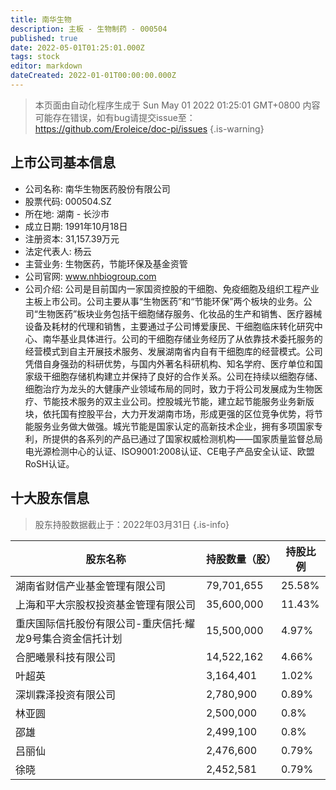 ```yaml
---
title: 南华生物
description: 主板 - 生物制药 - 000504
published: true
date: 2022-05-01T01:25:01.000Z
tags: stock
editor: markdown
dateCreated: 2022-01-01T00:00:00.000Z
---
```


> 本页面由自动化程序生成于 Sun May 01 2022 01:25:01 GMT+0800
> 内容可能存在错误，如有bug请提交issue至：https://github.com/Eroleice/doc-pi/issues
{.is-warning}

## 上市公司基本信息
- 公司名称: 南华生物医药股份有限公司
- 股票代码: 000504.SZ
- 所在地: 湖南 - 长沙市
- 成立日期: 1991年10月18日
- 注册资本: 31,157.39万元
- 法定代表人: 杨云
- 主营业务: 生物医药，节能环保及基金资管
- 公司官网: www.nhbiogroup.com
- 公司介绍: 公司是目前国内一家国资控股的干细胞、免疫细胞及组织工程产业主板上市公司。公司主要从事“生物医药”和“节能环保”两个板块的业务。公司“生物医药”板块业务包括干细胞储存服务、化妆品的生产和销售、医疗器械设备及耗材的代理和销售，主要通过子公司博爱康民、干细胞临床转化研究中心、南华基业具体进行。公司的干细胞存储业务经历了从依靠技术委托服务的经营模式到自主开展技术服务、发展湖南省内自有干细胞库的经营模式。公司凭借自身强劲的科研优势，与国内外著名科研机构、知名学府、医疗单位和国家级干细胞存储机构建立并保持了良好的合作关系。公司在持续以细胞存储、细胞治疗为龙头的大健康产业领域布局的同时，致力于将公司发展成为生物医疗、节能技术服务的双主业公司。控股城光节能，建立起节能服务业务新版块，依托国有控股平台，大力开发湖南市场，形成更强的区位竞争优势，将节能服务业务做大做强。城光节能是国家认定的高新技术企业，拥有多项国家专利，所提供的各系列的产品已通过了国家权威检测机构——国家质量监督总局电光源检测中心的认证、ISO9001:2008认证、CE电子产品安全认证、欧盟RoSH认证。


## 十大股东信息
> 股东持股数据截止于：2022年03月31日
{.is-info}

| 股东名称 | 持股数量（股） | 持股比例 |
| --- | --- | --- |
| 湖南省财信产业基金管理有限公司 | 79,701,655 | 25.58% |
| 上海和平大宗股权投资基金管理有限公司 | 35,600,000 | 11.43% |
| 重庆国际信托股份有限公司-重庆信托·耀龙9号集合资金信托计划 | 15,500,000 | 4.97% |
| 合肥曦景科技有限公司 | 14,522,162 | 4.66% |
| 叶超英 | 3,164,401 | 1.02% |
| 深圳霖泽投资有限公司 | 2,780,900 | 0.89% |
| 林亚圆 | 2,500,000 | 0.8% |
| 邵雄 | 2,499,100 | 0.8% |
| 吕丽仙 | 2,476,600 | 0.79% |
| 徐晓 | 2,452,581 | 0.79% |




